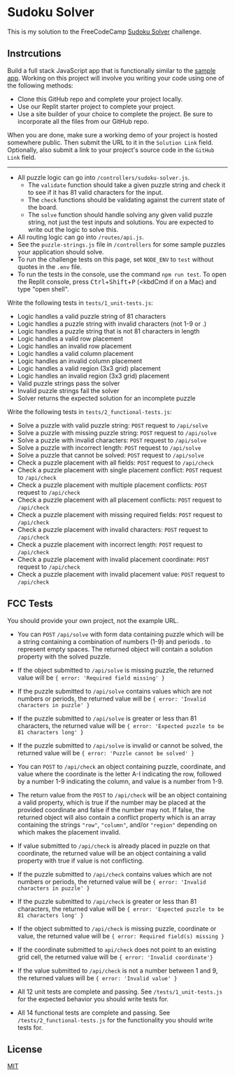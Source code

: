 # Sudoku Solver

This is my solution to the FreeCodeCamp [Sudoku Solver](https://www.freecodecamp.org/learn/quality-assurance/quality-assurance-projects/sudoku-solver) challenge. 

## Instrcutions

Build a full stack JavaScript app that is functionally similar to the [sample app](https://sudoku-solver.freecodecamp.rocks/). Working on this project will involve you writing your code using one of the following methods:

- Clone this GitHub repo and complete your project locally.
- Use our Replit starter project to complete your project.
- Use a site builder of your choice to complete the project. Be sure to incorporate all the files from our GitHub repo.

When you are done, make sure a working demo of your project is hosted somewhere public. Then submit the URL to it in the `Solution Link` field. Optionally, also submit a link to your project's source code in the `GitHub Link` field.

---

- All puzzle logic can go into `/controllers/sudoku-solver.js`.
  - The `validate` function should take a given puzzle string and check it to see if it has 81 valid characters for the input.
  - The `check` functions should be validating against the current state of the board.
  - The `solve` function should handle solving any given valid puzzle string, not just the test inputs and solutions. You are expected to write out the logic to solve this.
- All routing logic can go into `/routes/api.js`.
- See the `puzzle-strings.js` file in `/controllers` for some sample puzzles your application should solve.
- To run the challenge tests on this page, set `NODE_ENV` to `test` without quotes in the `.env` file.
- To run the tests in the console, use the command `npm run test`. To open the Replit console, press <kbd>Ctrl</kbd>+<kbd>Shift</kbd>+<kbd>P</kbd> (<kbdCmd</kbd> if on a Mac) and type "open shell".

Write the following tests in `tests/1_unit-tests.js`:

- Logic handles a valid puzzle string of 81 characters
- Logic handles a puzzle string with invalid characters (not 1-9 or .)
- Logic handles a puzzle string that is not 81 characters in length
- Logic handles a valid row placement
- Logic handles an invalid row placement
- Logic handles a valid column placement
- Logic handles an invalid column placement
- Logic handles a valid region (3x3 grid) placement
- Logic handles an invalid region (3x3 grid) placement
- Valid puzzle strings pass the solver
- Invalid puzzle strings fail the solver
- Solver returns the expected solution for an incomplete puzzle

Write the following tests in `tests/2_functional-tests.js`:

- Solve a puzzle with valid puzzle string: `POST` request to `/api/solve`
- Solve a puzzle with missing puzzle string: `POST` request to `/api/solve`
- Solve a puzzle with invalid characters: `POST` request to `/api/solve`
- Solve a puzzle with incorrect length: `POST` request to `/api/solve`
- Solve a puzzle that cannot be solved: `POST` request to `/api/solve`
- Check a puzzle placement with all fields: `POST` request to `/api/check`
- Check a puzzle placement with single placement conflict: `POST` request to `/api/check`
- Check a puzzle placement with multiple placement conflicts: `POST` request to `/api/check`
- Check a puzzle placement with all placement conflicts: `POST` request to `/api/check`
- Check a puzzle placement with missing required fields: `POST` request to `/api/check`
- Check a puzzle placement with invalid characters: `POST` request to `/api/check`
- Check a puzzle placement with incorrect length: `POST` request to `/api/check`
- Check a puzzle placement with invalid placement coordinate: `POST` request to `/api/check`
- Check a puzzle placement with invalid placement value: `POST` request to `/api/check`

## FCC Tests

You should provide your own project, not the example URL.

- You can `POST` `/api/solve` with form data containing puzzle which will be a string containing a combination of numbers (1-9) and periods . to represent empty spaces. The returned object will contain a solution property with the solved puzzle.

- If the object submitted to `/api/solve` is missing puzzle, the returned value will be `{ error: 'Required field missing' }`

- If the puzzle submitted to `/api/solve` contains values which are not numbers or periods, the returned value will be `{ error: 'Invalid characters in puzzle' }`

- If the puzzle submitted to `/api/solve` is greater or less than 81 characters, the returned value will be `{ error: 'Expected puzzle to be 81 characters long' }`

- If the puzzle submitted to `/api/solve` is invalid or cannot be solved, the returned value will be `{ error: 'Puzzle cannot be solved' }`
- You can `POST` to `/api/check` an object containing puzzle, coordinate, and value where the coordinate is the letter A-I indicating the row, followed by a number 1-9 indicating the column, and value is a number from 1-9.

- The return value from the `POST` to `/api/check` will be an object containing a valid property, which is true if the number may be placed at the provided coordinate and false if the number may not. If false, the returned object will also contain a conflict property which is an array containing the strings `"row"`, `"column"`, and/or `"region"` depending on which makes the placement invalid.

- If value submitted to `/api/check` is already placed in puzzle on that coordinate, the returned value will be an object containing a valid property with true if value is not conflicting.

- If the puzzle submitted to `/api/check` contains values which are not numbers or periods, the returned value will be `{ error: 'Invalid characters in puzzle' }`

- If the puzzle submitted to `/api/check` is greater or less than 81 characters, the returned value will be `{ error: 'Expected puzzle to be 81 characters long' }`

- If the object submitted to `/api/check` is missing puzzle, coordinate or value, the returned value will be `{ error: Required field(s) missing }`

- If the coordinate submitted to `api/check` does not point to an existing grid cell, the returned value will be `{ error: 'Invalid coordinate'}`

- If the value submitted to `/api/check` is not a number between 1 and 9, the returned values will be `{ error: 'Invalid value' }`

- All 12 unit tests are complete and passing. See `/tests/1_unit-tests.js` for the expected behavior you should write tests for.

- All 14 functional tests are complete and passing. See `/tests/2_functional-tests.js` for the functionality you should write tests for.

## License

[MIT](./LICENSE)
